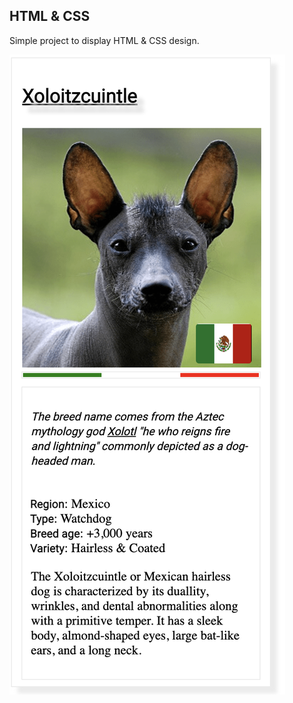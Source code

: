 ## HTML & CSS

Simple project to display HTML & CSS design.

![Xoloitzcuintle](xoloitzcuintli_card.png)
